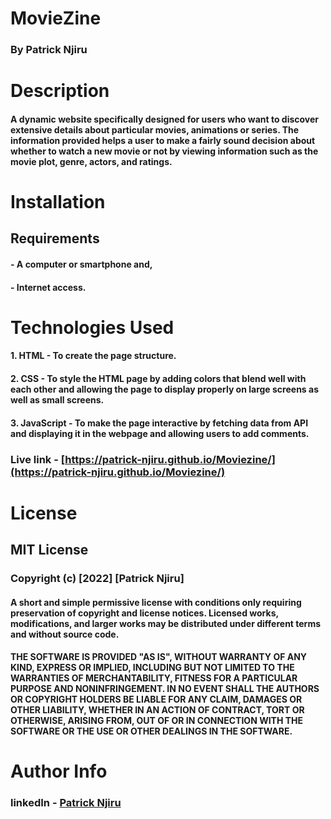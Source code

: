 # MovieZine

### By Patrick Njiru

# Description

#### A dynamic website specifically designed for users who want to discover extensive details about particular movies, animations or series. The information provided helps a user to make a fairly sound decision about whether to watch a new movie or not by viewing information such as the movie plot, genre, actors, and ratings.

# Installation

## Requirements
#### - A computer or smartphone and,
#### - Internet access.

# Technologies Used

#### 1. HTML - To create the page structure.
#### 2. CSS - To style the HTML page by adding colors that blend well with each other and allowing the page to display properly on large screens as well as small screens.
#### 3. JavaScript - To make the page interactive by fetching data from API and displaying it in the webpage and allowing users to add comments.

### Live link - [https://patrick-njiru.github.io/Moviezine/](https://patrick-njiru.github.io/Moviezine/)

# License

## MIT License

### Copyright (c) [2022] [Patrick Njiru]

#### A short and simple permissive license with conditions only requiring preservation of copyright and license notices. Licensed works, modifications, and larger works may be distributed under different terms and without source code.

#### THE SOFTWARE IS PROVIDED "AS IS", WITHOUT WARRANTY OF ANY KIND, EXPRESS OR IMPLIED, INCLUDING BUT NOT LIMITED TO THE WARRANTIES OF MERCHANTABILITY, FITNESS FOR A PARTICULAR PURPOSE AND NONINFRINGEMENT. IN NO EVENT SHALL THE AUTHORS OR COPYRIGHT HOLDERS BE LIABLE FOR ANY CLAIM, DAMAGES OR OTHER LIABILITY, WHETHER IN AN ACTION OF CONTRACT, TORT OR OTHERWISE, ARISING FROM, OUT OF OR IN CONNECTION WITH THE SOFTWARE OR THE USE OR OTHER DEALINGS IN THE SOFTWARE.

# Author Info

### linkedIn - [Patrick Njiru](httpswwwlinkedincominpatricknjiru7569241ba)
